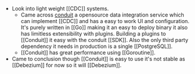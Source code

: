 - Look into light weight [[CDC]] systems.
	- Came across [conduit](https://conduit.io/) a opensource data integration service which can implement [[CDC]] and has a easy to work UI and configuration. It's purely written in [[Go]] making it an easy to deploy binary it also has limitless extensibility with plugins. Building a plugins to [[Conduit]] it easy with the conduit [[SDK]]. Also the only third party dependency it needs in production is a single [[PostgreSQL]].
	- [[Conduit]] has great performance using [[Goroutine]].
- Came to conclusion though [[Conduit]] is easy to use it's not stable as [[Debezium]] for now so it will [[Debezium]].